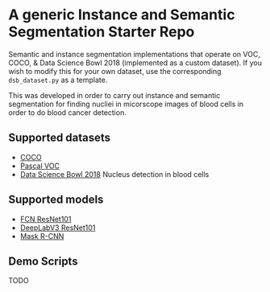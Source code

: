 # A generic Instance and Semantic Segmentation Starter Repo

Semantic and instance segmentation implementations that operate on VOC, COCO, & Data Science Bowl 2018 (implemented as a custom dataset). If you wish to modify this for your own dataset, use the corresponding `dsb_dataset.py` as a template.

This was developed in order to carry out instance and semantic segmentation for finding nucliei in micorscope images of blood cells in order to do blood cancer detection.

## Supported datasets

- [COCO](http://cocodataset.org)
- [Pascal VOC](http://host.robots.ox.ac.uk/pascal/VOC)
- [Data Science Bowl 2018](https://www.kaggle.com/c/data-science-bowl-2018/data)
Nucleus detection in blood cells

## Supported models

- [FCN ResNet101](https://arxiv.org/abs/1411.4038)
- [DeepLabV3 ResNet101](https://arxiv.org/abs/1706.05587)
- [Mask R-CNN](https://arxiv.org/abs/1703.06870)

## Demo Scripts

TODO
